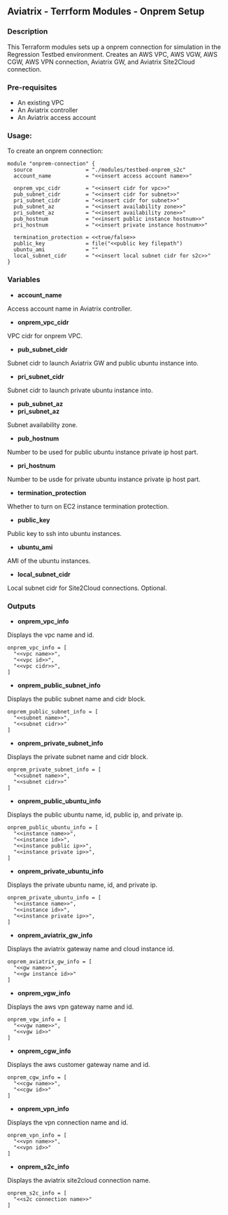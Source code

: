 ## Aviatrix - Terrform Modules - Onprem Setup

### Description
This Terraform modules sets up a onprem connection for simulation in the Regression Testbed environment. Creates an AWS VPC, AWS VGW, AWS CGW, AWS VPN connection, Aviatrix GW, and Aviatrix Site2Cloud connection.

### Pre-requisites

* An existing VPC
* An Aviatrix controller
* An Aviatrix access account

### Usage:
To create an onprem connection:
```
module "onprem-connection" {
  source                 = "./modules/testbed-onprem_s2c"
  account_name           = "<<insert access account name>>"

  onprem_vpc_cidr        = "<<insert cidr for vpc>>"
  pub_subnet_cidr        = "<<insert cidr for subnet>>"
  pri_subnet_cidr        = "<<insert cidr for subnet>>"
  pub_subnet_az          = "<<insert availability zone>>"
  pri_subnet_az          = "<<insert availability zone>>"
  pub_hostnum            = "<<insert public instance hostnum>>"
  pri_hostnum            = "<<insert private instance hostnum>>"

  termination_protection = <<true/false>>
  public_key             = file("<<public key filepath")
  ubuntu_ami             = ""
  local_subnet_cidr      = "<<insert local subnet cidr for s2c>>"
}
```

### Variables
- **account_name**

Access account name in Aviatrix controller.

- **onprem_vpc_cidr**

VPC cidr for onprem VPC.

- **pub_subnet_cidr**

Subnet cidr to launch Aviatrix GW and public ubuntu instance into.

- **pri_subnet_cidr**

Subnet cidr to launch private ubuntu instance into.

- **pub_subnet_az**
- **pri_subnet_az**

Subnet availability zone.

- **pub_hostnum**

Number to be used for public ubuntu instance private ip host part.

- **pri_hostnum**

Number to be usde for private ubuntu instance private ip host part.

- **termination_protection**

Whether to turn on EC2 instance termination protection.

- **public_key**

Public key to ssh into ubuntu instances.

- **ubuntu_ami**

AMI of the ubuntu instances.

- **local_subnet_cidr**

Local subnet cidr for Site2Cloud connections. Optional.

### Outputs

- **onprem_vpc_info**

Displays the vpc name and id.
```
onprem_vpc_info = [
  "<<vpc name>>",
  "<<vpc id>>",
  "<<vpc cidr>>",
]
```

- **onprem_public_subnet_info**

Displays the public subnet name and cidr block.
```
onprem_public_subnet_info = [
  "<<subnet name>>",
  "<<subnet cidr>>"
]
```

- **onprem_private_subnet_info**

Displays the private subnet name and cidr block.
```
onprem_private_subnet_info = [
  "<<subnet name>>",
  "<<subnet cidr>>"
]
```

- **onprem_public_ubuntu_info**

Displays the public ubuntu name, id, public ip, and private ip.
```
onprem_public_ubuntu_info = [
  "<<instance name>>",
  "<<instance id>>",
  "<<instance public ip>>",
  "<<instance private ip>>",
]
```

- **onprem_private_ubuntu_info**

Displays the private ubuntu name, id, and private ip.
```
onprem_private_ubuntu_info = [
  "<<instance name>>",
  "<<instance id>>",
  "<<instance private ip>>",
]
```

- **onprem_aviatrix_gw_info**

Displays the aviatrix gateway name and cloud instance id.
```
onprem_aviatrix_gw_info = [
  "<<gw name>>",
  "<<gw instance id>>"
]
```

- **onprem_vgw_info**

Displays the aws vpn gateway name and id.
```
onprem_vgw_info = [
  "<<vgw name>>",
  "<<vgw id>>"
]
```

- **onprem_cgw_info**

Displays the aws customer gateway name and id.
```
onprem_cgw_info = [
  "<<cgw name>>",
  "<<cgw id>>"
]
```

- **onprem_vpn_info**

Displays the vpn connection name and id.
```
onprem_vpn_info = [
  "<<vpn name>>",
  "<<vpn id>>"
]
```

- **onprem_s2c_info**

Displays the aviatrix site2cloud connection name.
```
onprem_s2c_info = [
  "<<s2c connection name>>"
]
```

